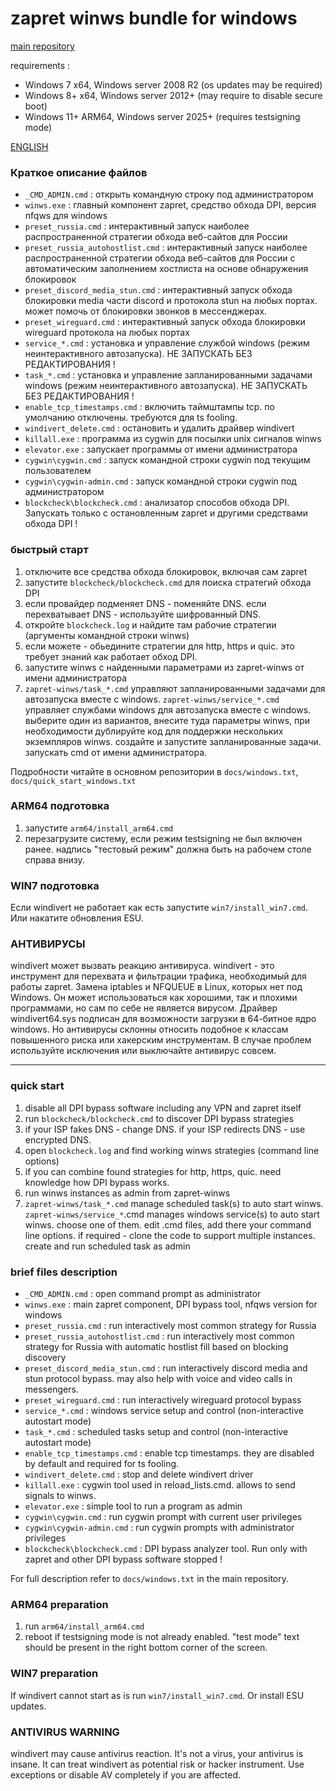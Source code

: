 ﻿# zapret winws bundle for windows

[main repository](https://github.com/bol-van/zapret)

requirements :
* Windows 7 x64, Windows server 2008 R2 (os updates may be required)
* Windows 8+ x64, Windows server 2012+ (may require to disable secure boot)
* Windows 11+ ARM64, Windows server 2025+ (requires testsigning mode)

[ENGLISH](#quick-start)

### Краткое описание файлов

* `_CMD_ADMIN.cmd` : открыть командную строку под администратором
* `winws.exe` : главный компонент zapret, средство обхода DPI, версия nfqws для windows
* `preset_russia.cmd` : интерактивный запуск наиболее распространенной стратегии обхода веб-сайтов для России
* `preset_russia_autohostlist.cmd` : интерактивный запуск наиболее распространенной стратегии обхода веб-сайтов для России с автоматическим заполнением хостлиста на основе обнаружения блокировок
* `preset_discord_media_stun.cmd` : интерактивный запуск обхода блокировки media части discord и протокола stun на любых портах. может помочь от блокировки звонков в мессенджерах.
* `preset_wireguard.cmd` : интерактивный запуск обхода блокировки wireguard протокола на любых портах
* `service_*.cmd` : установка и управление службой windows (режим неинтерактивного автозапуска). НЕ ЗАПУСКАТЬ БЕЗ РЕДАКТИРОВАНИЯ !
* `task_*.cmd` : установка и управление запланированными задачами windows (режим неинтерактивного автозапуска). НЕ ЗАПУСКАТЬ БЕЗ РЕДАКТИРОВАНИЯ !
* `enable_tcp_timestamps.cmd` : включить таймштампы tcp. по умолчанию отключены. требуются для ts fooling.
* `windivert_delete.cmd` : остановить и удалить драйвер windivert
* `killall.exe` : программа из cygwin для посылки unix сигналов winws
* `elevator.exe` : запускает программы от имени администратора
* `cygwin\cygwin.cmd` : запуск командной строки cygwin под текущим пользователем
* `cygwin\cygwin-admin.cmd` : запуск командной строки cygwin под администратором
* `blockcheck\blockcheck.cmd` : анализатор способов обхода DPI. Запускать только с остановленным zapret и другими средствами обхода DPI !

### быстрый старт

1) отключите все средства обхода блокировок, включая сам zapret
2) запустите `blockcheck/blockcheck.cmd` для поиска стратегий обхода DPI
3) если провайдер подменяет DNS - поменяйте DNS. если перехватывает DNS - используйте шифрованный DNS.
4) откройте `blockcheck.log` и найдите там рабочие стратегии (аргументы командной строки winws)
5) если можете - обьедините стратегии для http, https и quic. это требует знаний как работает обход DPI.
6) запустите winws с найденными параметрами из zapret-winws от имени администратора
7) `zapret-winws/task_*.cmd` управляют запланированными задачами для автозапуска вместе с windows.
   `zapret-winws/service_*.cmd` управляет службами windows для автозапуска вместе с windows.
   выберите один из вариантов, внесите туда параметры winws, при необходимости дублируйте код для поддержки нескольких экземпляров winws.
   создайте и запустите запланированные задачи. запускать cmd от имени администратора.

Подробности читайте в основном репозитории в `docs/windows.txt`, `docs/quick_start_windows.txt`

### ARM64 подготовка
1) запустите `arm64/install_arm64.cmd`
2) перезагрузите систему, если режим testsigning не был включен ранее. надпись "тестовый режим" должна быть на рабочем столе справа внизу.

### WIN7 подготовка
Если windivert не работает как есть запустите `win7/install_win7.cmd`. Или накатите обновления ESU.

### АНТИВИРУСЫ
windivert может вызвать реакцию антивируса.
windivert - это инструмент для перехвата и фильтрации трафика, необходимый для работы zapret.
Замена iptables и NFQUEUE в Linux, которых нет под Windows.
Он может использоваться как хорошими, так и плохими программами, но сам по себе не является вирусом.
Драйвер windivert64.sys подписан для возможности загрузки в 64-битное ядро windows.
Но антивирусы склонны относить подобное к классам повышенного риска или хакерским инструментам.
В случае проблем используйте исключения или выключайте антивирус совсем.

---
### quick start

1) disable all DPI bypass software including any VPN and zapret itself
2) run `blockcheck/blockcheck.cmd` to discover DPI bypass strategies
3) if your ISP fakes DNS - change DNS. if your ISP redirects DNS - use encrypted DNS.
4) open `blockcheck.log` and find working winws strategies (command line options)
5) if you can combine found strategies for http, https, quic. need knowledge how DPI bypass works.
6) run winws instances as admin from zapret-winws
7) `zapret-winws/task_*.cmd` manage scheduled task(s) to auto start winws.
   `zapret-winws/service_*`.cmd manages windows service(s) to auto start winws.
   choose one of them. edit .cmd files, add there your command line options. if required - clone the code to support multiple instances.
   create and run scheduled task as admin

### brief files description

* `_CMD_ADMIN.cmd` : open command prompt as administrator
* `winws.exe` : main zapret component, DPI bypass tool, nfqws version for windows
* `preset_russia.cmd` : run interactively most common strategy for Russia
* `preset_russia_autohostlist.cmd` : run interactively most common strategy for Russia with automatic hostlist fill based on blocking discovery
* `preset_discord_media_stun.cmd` : run interactively discord media and stun protocol bypass. may also help with voice and video calls in messengers.
* `preset_wireguard.cmd` : run interactively wireguard protocol bypass
* `service_*.cmd` : windows service setup and control (non-interactive autostart mode)
* `task_*.cmd` : scheduled tasks setup and control (non-interactive autostart mode)
* `enable_tcp_timestamps.cmd` : enable tcp timestamps. they are disabled by default and required for ts fooling.
* `windivert_delete.cmd` : stop and delete windivert driver
* `killall.exe` : cygwin tool used in reload_lists.cmd. allows to send signals to winws.
* `elevator.exe` : simple tool to run a program as admin
* `cygwin\cygwin.cmd` : run cygwin prompt with current user privileges
* `cygwin\cygwin-admin.cmd` : run cygwin prompts with administrator privileges
* `blockcheck\blockcheck.cmd` : DPI bypass analyzer tool. Run only with zapret and other DPI bypass software stopped !

For full description refer to `docs/windows.txt` in the main repository.

### ARM64 preparation
1) run `arm64/install_arm64.cmd`
2) reboot if testsigning mode is not already enabled. "test mode" text should be present in the right bottom corner of the screen.

### WIN7 preparation
If windivert cannot start as is run `win7/install_win7.cmd`. Or install ESU updates.

### ANTIVIRUS WARNING
windivert may cause antivirus reaction. It's not a virus, your antivirus is insane.
It can treat windivert as potential risk or hacker instrument.
Use exceptions or disable AV completely if you are affected.
